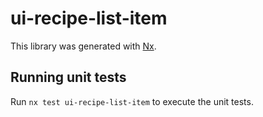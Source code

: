 # ui-recipe-list-item

This library was generated with [Nx](https://nx.dev).

## Running unit tests

Run `nx test ui-recipe-list-item` to execute the unit tests.
